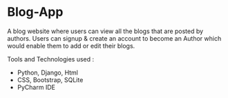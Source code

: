 # Blog-App

A blog website where users can view all the blogs that are posted by authors. Users can signup & create an account to become an Author which would enable them to add or edit their blogs. 

Tools and Technologies used :
- Python, Django, Html
- CSS, Bootstrap, SQLite
- PyCharm IDE
